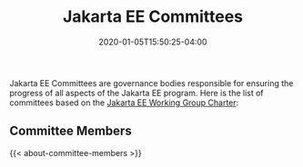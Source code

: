 ﻿---
title: "Jakarta EE Committees"
date: 2020-01-05T15:50:25-04:00
layout: "list-landing-page"
---

Jakarta EE Committees are governance bodies ​responsible​ for ensuring the progress of all aspects of the Jakarta EE program. Here is the list of committees based on the ​​[​Jakarta EE Working Group Charter​](https://www.eclipse.org/org/workinggroups/jakarta_ee_charter.php):

## Committee Members

{{< about-committee-members >}}